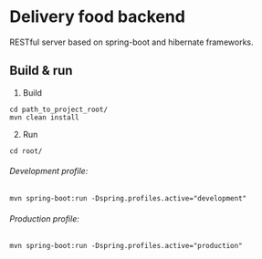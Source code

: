 # Delivery food backend
RESTful server based on spring-boot and hibernate frameworks.

## Build & run
1. Build
```
cd path_to_project_root/
mvn clean install
```
2. Run
```
cd root/
```
###### Development profile:
```
mvn spring-boot:run -Dspring.profiles.active="development"
```
###### Production profile:
```
mvn spring-boot:run -Dspring.profiles.active="production"
```
